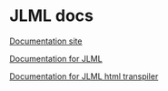 # JLML docs

[Documentation site](https://nml-lang.github.io/sdk)

[Documentation for JLML](https://nml-lang.github.io/sdk/api)

[Documentation for JLML html transpiler](https://nml-lang.github.io/sdk/Html)
